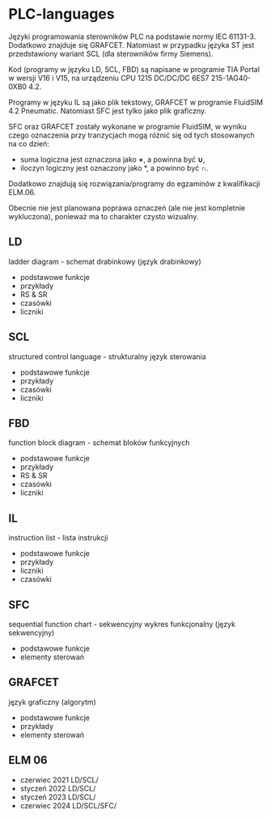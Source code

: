 # PLC-languages
Języki programowania sterowników PLC na podstawie normy IEC 61131-3. Dodatkowo znajduje się GRAFCET. Natomiast w przypadku języka ST jest przedstawiony wariant SCL (dla sterowników firmy Siemens).

Kod (programy w języku LD, SCL, FBD) są napisane w programie TIA Portal w wersji V16 i V15, na urządzeniu CPU 1215 DC/DC/DC 6ES7 215-1AG40-0XB0 4.2.

Programy w języku IL są jako plik tekstowy, GRAFCET w programie FluidSIM 4.2 Pneumatic. Natomiast SFC jest tylko jako plik graficzny.

SFC oraz GRAFCET zostały wykonane w programie FluidSIM, w wyniku czego oznaczenia przy tranzycjach mogą różnić się od tych stosowanych na co dzień:
* suma logiczna jest oznaczona jako **+**, a powinna być **∪**,
* iloczyn logiczny jest oznaczony jako *, a powinno być **∩**.

Dodatkowo znajdują się rozwiązania/programy do egzaminów z kwalifikacji ELM.06.

Obecnie nie jest planowana poprawa oznaczeń (ale nie jest kompletnie wykluczona), ponieważ ma to charakter czysto wizualny.

## LD
ladder diagram - schemat drabinkowy (język drabinkowy)
* podstawowe funkcje
* przykłady
* RS & SR
* czasówki
* liczniki

## SCL
structured control language - strukturalny język sterowania
* podstawowe funkcje
* przykłady
* czasówki
* liczniki

## FBD
function block diagram - schemat bloków funkcyjnych
* podstawowe funkcje
* przykłady
* RS & SR
* czasówki
* liczniki

## IL
instruction list - lista instrukcji
* podstawowe funkcje
* przykłady
* liczniki
* czasówki

## SFC
sequential function chart - sekwencyjny wykres funkcjonalny (język sekwencyjny)
* podstawowe funkcje
* elementy sterowań

## GRAFCET
język graficzny (algorytm)
* podstawowe funkcje
* przykłady
* elementy sterowań

## ELM 06
* czerwiec 2021 LD/SCL/
* styczeń 2022 LD/SCL/
* styczeń 2023 LD/SCL/
* czerwiec 2024 LD/SCL/SFC/

